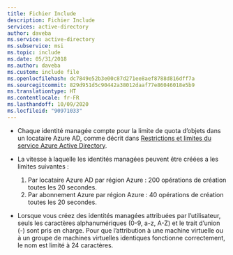 ```yaml
---
title: Fichier Include
description: Fichier Include
services: active-directory
author: daveba
ms.service: active-directory
ms.subservice: msi
ms.topic: include
ms.date: 05/31/2018
ms.author: daveba
ms.custom: include file
ms.openlocfilehash: dc7849e52b3e00c87d271ee8aef8788d816dff7a
ms.sourcegitcommit: 829d951d5c90442a38012daaf77e86046018e5b9
ms.translationtype: HT
ms.contentlocale: fr-FR
ms.lasthandoff: 10/09/2020
ms.locfileid: "90971033"
---
```

- Chaque identité managée compte pour la limite de quota d’objets dans un locataire Azure AD, comme décrit dans [Restrictions et limites du service Azure Active Directory](../articles/active-directory/users-groups-roles/directory-service-limits-restrictions.md).
-   La vitesse à laquelle les identités managées peuvent être créées a les limites suivantes :

    1. Par locataire Azure AD par région Azure : 200 opérations de création toutes les 20 secondes.
    2. Par abonnement Azure par région Azure : 40 opérations de création toutes les 20 secondes.

- Lorsque vous créez des identités managées attribuées par l’utilisateur, seuls les caractères alphanumériques (0-9, a-z, A-Z) et le trait d’union (-) sont pris en charge. Pour que l’attribution à une machine virtuelle ou à un groupe de machines virtuelles identiques fonctionne correctement, le nom est limité à 24 caractères.
